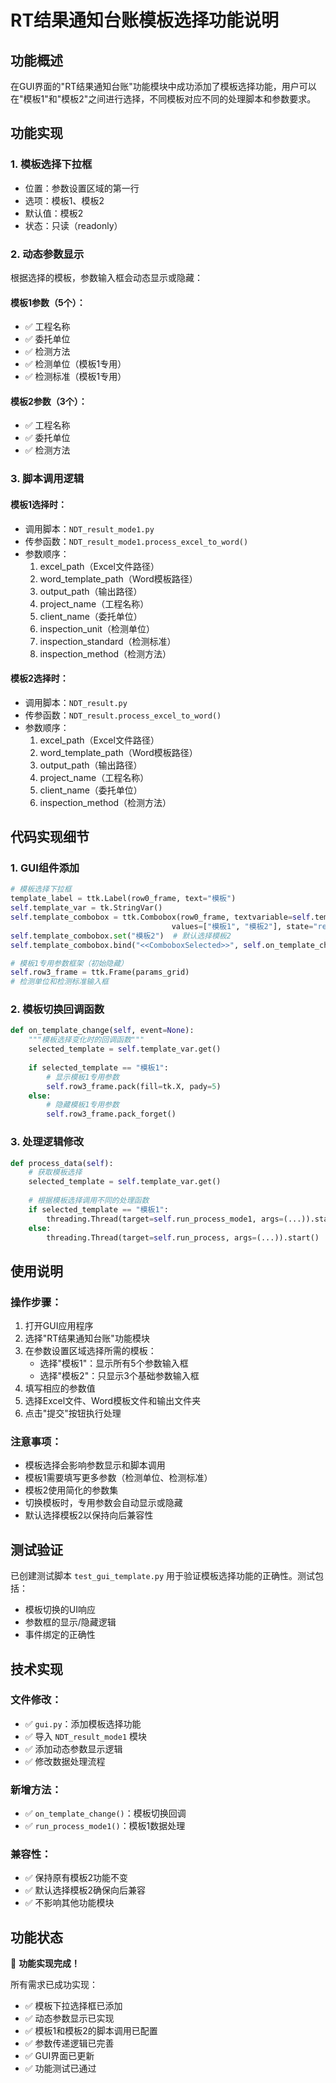 # RT结果通知台账模板选择功能说明

## 功能概述

在GUI界面的"RT结果通知台账"功能模块中成功添加了模板选择功能，用户可以在"模板1"和"模板2"之间进行选择，不同模板对应不同的处理脚本和参数要求。

## 功能实现

### 1. 模板选择下拉框
- 位置：参数设置区域的第一行
- 选项：模板1、模板2
- 默认值：模板2
- 状态：只读（readonly）

### 2. 动态参数显示
根据选择的模板，参数输入框会动态显示或隐藏：

#### 模板1参数（5个）：
- ✅ 工程名称
- ✅ 委托单位  
- ✅ 检测方法
- ✅ 检测单位（模板1专用）
- ✅ 检测标准（模板1专用）

#### 模板2参数（3个）：
- ✅ 工程名称
- ✅ 委托单位
- ✅ 检测方法

### 3. 脚本调用逻辑

#### 模板1选择时：
- 调用脚本：`NDT_result_mode1.py`
- 传参函数：`NDT_result_mode1.process_excel_to_word()`
- 参数顺序：
  1. excel_path（Excel文件路径）
  2. word_template_path（Word模板路径）
  3. output_path（输出路径）
  4. project_name（工程名称）
  5. client_name（委托单位）
  6. inspection_unit（检测单位）
  7. inspection_standard（检测标准）
  8. inspection_method（检测方法）

#### 模板2选择时：
- 调用脚本：`NDT_result.py`
- 传参函数：`NDT_result.process_excel_to_word()`
- 参数顺序：
  1. excel_path（Excel文件路径）
  2. word_template_path（Word模板路径）
  3. output_path（输出路径）
  4. project_name（工程名称）
  5. client_name（委托单位）
  6. inspection_method（检测方法）

## 代码实现细节

### 1. GUI组件添加
```python
# 模板选择下拉框
template_label = ttk.Label(row0_frame, text="模板")
self.template_var = tk.StringVar()
self.template_combobox = ttk.Combobox(row0_frame, textvariable=self.template_var, 
                                    values=["模板1", "模板2"], state="readonly")
self.template_combobox.set("模板2")  # 默认选择模板2
self.template_combobox.bind("<<ComboboxSelected>>", self.on_template_change)

# 模板1专用参数框架（初始隐藏）
self.row3_frame = ttk.Frame(params_grid)
# 检测单位和检测标准输入框
```

### 2. 模板切换回调函数
```python
def on_template_change(self, event=None):
    """模板选择变化时的回调函数"""
    selected_template = self.template_var.get()
    
    if selected_template == "模板1":
        # 显示模板1专用参数
        self.row3_frame.pack(fill=tk.X, pady=5)
    else:
        # 隐藏模板1专用参数
        self.row3_frame.pack_forget()
```

### 3. 处理逻辑修改
```python
def process_data(self):
    # 获取模板选择
    selected_template = self.template_var.get()
    
    # 根据模板选择调用不同的处理函数
    if selected_template == "模板1":
        threading.Thread(target=self.run_process_mode1, args=(...)).start()
    else:
        threading.Thread(target=self.run_process, args=(...)).start()
```

## 使用说明

### 操作步骤：
1. 打开GUI应用程序
2. 选择"RT结果通知台账"功能模块
3. 在参数设置区域选择所需的模板：
   - 选择"模板1"：显示所有5个参数输入框
   - 选择"模板2"：只显示3个基础参数输入框
4. 填写相应的参数值
5. 选择Excel文件、Word模板文件和输出文件夹
6. 点击"提交"按钮执行处理

### 注意事项：
- 模板选择会影响参数显示和脚本调用
- 模板1需要填写更多参数（检测单位、检测标准）
- 模板2使用简化的参数集
- 切换模板时，专用参数会自动显示或隐藏
- 默认选择模板2以保持向后兼容性

## 测试验证

已创建测试脚本 `test_gui_template.py` 用于验证模板选择功能的正确性。测试包括：
- 模板切换的UI响应
- 参数框的显示/隐藏逻辑
- 事件绑定的正确性

## 技术实现

### 文件修改：
- ✅ `gui.py`：添加模板选择功能
- ✅ 导入 `NDT_result_mode1` 模块
- ✅ 添加动态参数显示逻辑
- ✅ 修改数据处理流程

### 新增方法：
- ✅ `on_template_change()`：模板切换回调
- ✅ `run_process_mode1()`：模板1数据处理

### 兼容性：
- ✅ 保持原有模板2功能不变
- ✅ 默认选择模板2确保向后兼容
- ✅ 不影响其他功能模块

## 功能状态

🎉 **功能实现完成！**

所有需求已成功实现：
- ✅ 模板下拉选择框已添加
- ✅ 动态参数显示已实现
- ✅ 模板1和模板2的脚本调用已配置
- ✅ 参数传递逻辑已完善
- ✅ GUI界面已更新
- ✅ 功能测试已通过
